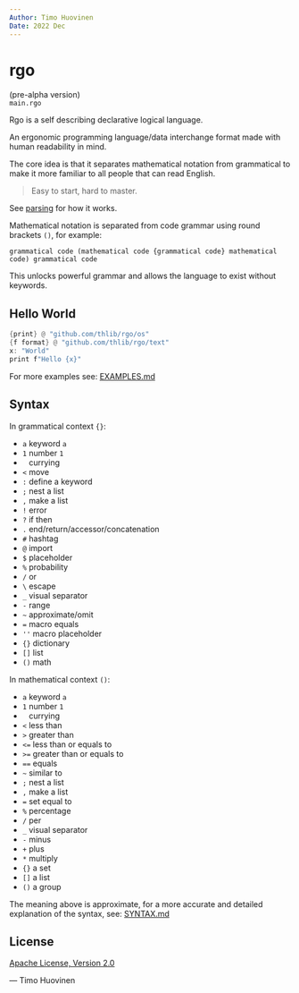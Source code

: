 ```yaml
---
Author: Timo Huovinen
Date: 2022 Dec
---
```


# rgo
(pre-alpha version)  
`main.rgo`

Rgo is a self describing declarative logical language.  

An ergonomic programming language/data interchange format made with human readability in mind.

The core idea is that it separates mathematical notation from grammatical to make it more familiar to all people that can read English.

>Easy to start, hard to master.

See [parsing](PARSING.md) for how it works.

Mathematical notation is separated from code grammar using round brackets `()`, for example:

```
grammatical code (mathematical code {grammatical code} mathematical code) grammatical code 
```
This unlocks powerful grammar and allows the language to exist without keywords.

## Hello World

```rust
{print} @ "github.com/thlib/rgo/os"
{f format} @ "github.com/thlib/rgo/text"
x: "World"
print f"Hello {x}"
```

For more examples see: [EXAMPLES.md](EXAMPLES.md)

## Syntax

In grammatical context `{}`:
* `a` keyword `a` 
* `1` number `1`
* ` ` currying
* `<` move
* `:` define a keyword
* `;` nest a list
* `,` make a list
* `!` error
* `?` if then
* `.` end/return/accessor/concatenation
* `#` hashtag
* `@` import
* `$` placeholder
* `%` probability
* `/` or
* `\` escape
* `_` visual separator
* `-` range
* `~` approximate/omit
* `=` macro equals
* `''` macro placeholder
* `{}` dictionary
* `[]` list
* `()` math

In mathematical context `()`:
* `a` keyword `a`
* `1` number `1`
* ` ` currying
* `<` less than
* `>` greater than
* `<=` less than or equals to
* `>=` greater than or equals to
* `==` equals
* `~` similar to
* `;` nest a list
* `,` make a list
* `=` set equal to
* `%` percentage
* `/` per
* `_` visual separator
* `-` minus
* `+` plus
* `*` multiply
* `{}` a set
* `[]` a list
* `()` a group

The meaning above is approximate, for a more accurate and detailed explanation of the syntax, see: [SYNTAX.md](SYNTAX.md)

## License

[Apache License, Version 2.0](https://www.apache.org/licenses/LICENSE-2.0)


— Timo Huovinen


